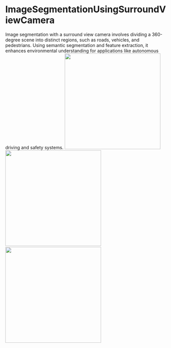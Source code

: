 # ImageSegmentationUsingSurroundViewCamera
Image segmentation with a surround view camera involves dividing a 360-degree scene into distinct regions, such as roads, vehicles, and pedestrians. Using semantic segmentation and feature extraction, it enhances environmental understanding for applications like autonomous driving and safety systems.
<img src="https://github.com/user-attachments/assets/86f5680a-e254-491f-89be-50c618233454" width="300">
&nbsp;&nbsp;&nbsp;
<img src="https://github.com/user-attachments/assets/daa9c002-4050-4b77-ba6e-064e43012de4" width="300">
&nbsp;&nbsp;&nbsp;
<img src="https://github.com/user-attachments/assets/298120d7-da38-4eaf-a532-10ac9d70ec9a" width="300">


